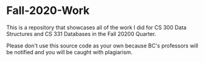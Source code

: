 # Fall-2020-Work

This is a repository that showcases all of the work I did for CS 300 Data Structures and CS 331 Databases in the Fall 20200 Quarter.

Please don't use this source code as your own because BC's professors will be notified and you will be caught with plagiarism.
